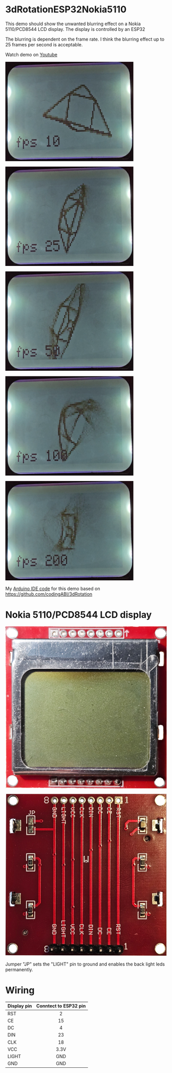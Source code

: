 # 3dRotationESP32Nokia5110
This demo should show the unwanted blurring effect on a Nokia 5110/PCD8544 LCD display. The display is controlled by an ESP32

The blurring is dependent on the frame rate. I think the blurring effect up to 25 frames per second is acceptable.

Watch demo on [Youtube](https://youtu.be/kJpF0a31E78)

![10 framse per second](/assets/images/fps010.png)

![25 framse per second](/assets/images/fps025.png)

![50 framse per second](/assets/images/fps050.png)

![100 framse per second](/assets/images/fps100.png)

![200 framse per second](/assets/images/fps200.png)

My [Arduino IDE code](/3dRotationESP32Nokia5110/3dRotationESP32Nokia5110.ino) for this demo based on https://github.com/codingABI/3dRotation

# Nokia 5110/PCD8544 LCD display

![Nokia 5110 front side](/assets/images/front.png)

![Nokia 5110 backside](/assets/images/back.png)

Jumper "JP" sets the "LIGHT" pin to ground and enables the back light leds permanently. 

# Wiring
| Display pin | Conntect to ESP32 pin | 
| --- | :---: |
| RST | 2 |
| CE | 15 |
| DC | 4 |
| DIN | 23 |
| CLK | 18 |
| VCC | 3.3V |
| LIGHT | GND |
| GND | GND |
